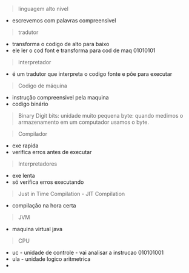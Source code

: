 > linguagem alto nível
- escrevemos com palavras compreensivel

> tradutor
- transforma o codigo de alto para baixo
- ele ler o cod font e transforma para cod de maq 01010101

> interpretador
- é um tradutor que interpreta o codigo fonte e põe para executar


> Codigo de máquina
-  instrução compreensivel pela maquina
-  codigo binário

> Binary Digit 
> bits: unidade muito pequena
> byte: quando medimos o armazenamento em um computador usamos o byte. 


> Compilador 
- exe rapida
- verifica erros antes de executar

> Interpretadores
- exe lenta
- só verifica erros executando


> Just in Time Compilation - JIT Compilation
- compilação na hora certa


> JVM
- maquina virtual java

> CPU
- uc - unidade de controle - vai analisar a instrucao 010101001
- ula - unidade logico aritmetrica
-  